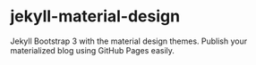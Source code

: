 jekyll-material-design
======================

Jekyll Bootstrap 3 with the material design themes. Publish your materialized blog using GitHub Pages easily.

